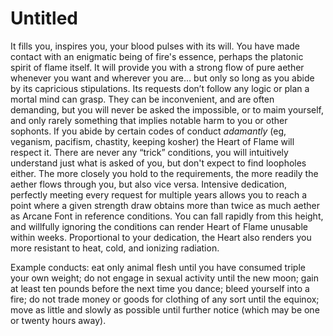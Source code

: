 # Untitled

It fills you, inspires you, your blood pulses with its will. You have made contact with an enigmatic being of fire's essence, perhaps the platonic spirit of flame itself. It will provide you with a strong flow of pure aether whenever you want and wherever you are… but only so long as you abide by its capricious stipulations. Its requests don’t follow any logic or plan a mortal mind can grasp. They can be inconvenient, and are often demanding, but you will never be asked the impossible, or to maim yourself, and only rarely something that implies notable harm to you or other sophonts. If you abide by certain codes of conduct *adamantly* (eg, veganism, pacifism, chastity, keeping kosher) the Heart of Flame will respect it. There are never any “trick” conditions, you will intuitively understand just what is asked of you, but don't expect to find loopholes either. The more closely you hold to the requirements, the more readily the aether flows through you, but also vice versa. Intensive dedication, perfectly meeting every request for multiple years allows you to reach a point where a given strength draw obtains more than twice as much aether as Arcane Font in reference conditions. You can fall rapidly from this height, and willfully ignoring the conditions can render Heart of Flame unusable within weeks. Proportional to your dedication, the Heart also renders you more resistant to heat, cold, and ionizing radiation.

Example conducts: eat only animal flesh until you have consumed triple your own weight; do not engage in sexual activity until the new moon; gain at least ten pounds before the next time you dance; bleed yourself into a fire; do not trade money or goods for clothing of any sort until the equinox; move as little and slowly as possible until further notice (which may be one or twenty hours away).